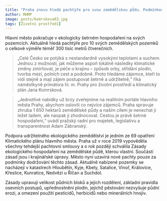 ```yaml
---
title: "Praha znovu hledá pachtýře pro svou zemědělskou půdu. Podmínkou je ekologické hospodaření"
author: MHMP
image: posts/komrskova03.jpg
tags: [Životní prostředí]
---
```


Hlavní město pokračuje v ekologicky šetrném hospodaření na svých pozemcích. Aktuálně hledá pachtýře pro 10 svých zemědělských pozemků o celkové výměře téměř 300 tisíc metrů čtverečních.

> „Celé Česko se potýká s nestandardně vysokými teplotami a suchem. Jednou z možností, jak můžeme aspoň lokálně následky klimatické změny zmírňovat, je péče o krajinu –⁠⁠⁠⁠⁠ způsob orby, střídání plodin, tvorba mezí, polních cest a podobně. Proto hledáme zájemce, kteří to vidí stejně a mají zájem postupovat šetrně a udržitelně,“ říká náměstkyně primátora hl. m. Prahy pro životní prostředí a klimatický plán Jana Komrsková.

> „Jednotlivé nabídky už brzy zveřejníme na realitním portále hlavního města Prahy, abychom oslovili co nejvíce zájemců. Praha spravuje zhruba 1 650 hektarů zemědělské půdy a naším cílem je nenechat ji ležet ladem, ale naopak ji zhodnocovat. Cestou je právě šetrné hospodaření,“ uvádí pražský radní pro majetek, legislativu a transparentnost Adam Zábranský.

Podpora udržitelného ekologického zemědělství je jedním ze 69 opatření Klimatického plánu hlavního města. Praha už v roce 2019 vypověděla všechny tehdejší pachtovní smlouvy a o rok později schválila Zásady ekologického hospodaření na zemědělské půdě, kterou vlastní. Součástí zásad jsou i krajinářské úpravy. Město nyní uzavírá nové pachty pouze za podmínky dodržování těchto zásad. Aktuálně nabízené pozemky se nacházejí v katastrech Hloubětín, Kyje, Kbely, Satalice, Vinoř, Královice, Křeslice, Kunratice, Nedvězí u Říčan a Suchdol.

Zásady upravují velikost půdních bloků a jejich rozdělení, základní pravidla osevních postupů, upřednostnění plodin, jejichž pěstování nezvyšuje půdní erozi, a omezení použití pesticidů, herbicidů nebo minerálních hnojiv.
